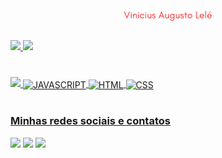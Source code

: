 <br clear="both">

<h1 align="center">
  <img src="/name-logo.png" alt="Vini Lelé" style="width: 28%; height: auto; max-width: 100%; margin-top: 2em;" />
</h1>

###

<div>
  <a href="https://github.com/vinicius-lele">
  <img height="180em" src="https://github-readme-stats.vercel.app/api?username=vinicius-lele&show_icons=true&theme=nightowl&include_all_commits=true&count_private=true"/>
  <img height="180em" src="https://github-readme-stats.vercel.app/api/top-langs/?username=vinicius-lele&langs_count=6&theme=nightowl"/>
</div>
    
###

<div style="display: inline_block"><br>
  <img src="https://cdn.jsdelivr.net/gh/devicons/devicon@latest/icons/php/php-plain.svg" />
  <img align="center" alt="JAVASCRIPT"  width="50" src="https://cdn.jsdelivr.net/gh/devicons/devicon/icons/javascript/javascript-plain-wordmark.svg">
  <img align="center" alt="HTML"  width="50" src="https://cdn.jsdelivr.net/gh/devicons/devicon/icons/html5/html5-plain-wordmark.svg">
  <img align="center" alt="CSS" width="50" src="https://cdn.jsdelivr.net/gh/devicons/devicon/icons/css3/css3-plain-wordmark.svg">
</div>

 <br>
 
  ### Minhas redes sociais e contatos
 
<div> 
  <a href="https://instagram.com/ovinilele" target="_blank"><img src="https://img.shields.io/badge/-Instagram-%23E4405F?style=for-the-badge" target="_blank"></a>
  <a href = "mailto:vinicius.a.lele@hotmail.com"><img src="https://img.shields.io/badge/-Outlook-%23333?style=for-the-badge" target="_blank"></a>
  <a href="https://br.linkedin.com/in/vinicius-lele" target="_blank"><img src="https://img.shields.io/badge/-LinkedIn-%230077B5?style=for-the-badge" target="_blank"></a>

</div>
